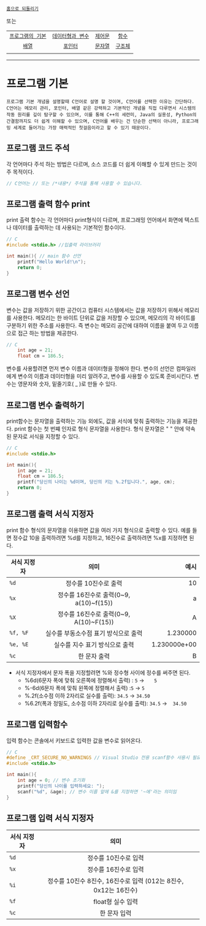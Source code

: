 [`홈으로 되돌리기`](/README.md)

또는

|             |             |             |             |
|:-----------:|:-----------:|:-----------:|:-----------:|
| [`프로그램의 기본`](/theory/Chapter/01/README.md) | [`데이터형과 변수`](/theory/Chapter/02/README.md) | [`제어문`](/theory/Chapter/03/README.md) | [`함수`](/theory/Chapter/04/README.md) |
| [`배열`](/theory/Chapter/05/README.md)           | [`포인터`](/theory/Chapter/06/README.md)         | [`문자열`](/theory/Chapter/07/README.md) | [`구조체`](/theory/Chapter/08/README.md) |
|             |             |             |             |

---
# 프로그램 기본
`프로그램 기본 개념을 설명할때 C언어로 설명 할 것이며, C언어를 선택한 이유는 간단하다. C언어는 메모리 관리, 포인터, 배열 같은 강력하고 기본적인 개념을 직접 다루면서 시스템의 작동 원리를 깊이 탐구할 수 있으며, 이를 통해 C++의 세련미, Java의 실용성, Python의 간결함까지도 더 쉽게 이해할 수 있으며, C언어를 배우는 건 단순한 선택이 아니라, 프로그래밍 세계로 들어가는 가장 매력적인 첫걸음이라고 할 수 있기 때문이다.`


## 프로그램 코드 주석

각 언어마다 주석 하는 방법은 다르며, 소스 코드를 더 쉽게 이해할 수 있게 만드는 것이 주 목적이다.
```c
// C언어는 // 또는 /*내용*/ 주석을 통해 사용할 수 있습니다.
```
## 프로그램 출력 함수 print

print 출력 함수는 각 언어마다 print형식이 다르며, 프로그래밍 언어에서 화면에 텍스트나 데이터를 출력하는 데 사용되는 기본적인 함수이다.
```c
// C
#include <stdio.h> //입출력 라이브러리

int main(){ // main 함수 선언
    printf("Hello World!\n");
    return 0;
}
```

## 프로그램 변수 선언

변수는 값을 저장하기 위한 공간이고 컴퓨터 시스템에서는 값을 저장하기 위해서 메모리를 사용한다. 메모리는 한 바이트 단위로 값을 저장할 수 있으며, 메모리의 각 바이트를 구분하기 위한 주소를 사용한다. 즉 변수는 메모리 공간에 대하여 이름을 붙여 두고 이름으로 접근 하는 방법을 제공한다.
```c
// C
    int age = 21;
    float cm = 186.5;
```
변수를 사용할려면 먼저 변수 이름과 데이터형을 정해야 한다. 변수의 선언은 컴파일러에게 변수의 이름과 데이터형을 미리 알려주고, 변수를 사용할 수 있도록 준비시킨다. 변수는 영문자와 숫자, 밑줄기호( _ )로 만들 수 있다.

## 프로그램 변수 출력하기

print함수는 문자열을 출력하는 기능 외에도, 값을 서식에 맞춰 출력하는 기능을 제공한다. print 함수는 첫 번쨰 인자로 형식 문자열을 사용한다. 형식 문자열은 " " 안에 약속된 문자로 서식을 지정할 수 있다.
```c
// C
#include <stdio.h>

int main(){
    int age = 21;
    float cm = 186.5;
    printf("당신의 나이는 %d이며, 당신의 키는 %.2f입니다.", age, cm);
    return 0;
}
```

## 프로그램 출력 서식 지정자

print 함수 형식의 문자열을 이용하면 값을 여러 가지 형식으로 출력할 수 있다. 예를 들면 정수값 10을 출력하려면 %d를 지정하고, 16진수로 출력하려면 %x를 지정하면 된다.

| 서식 지정자 | 의미 | 예시|
|---|:---:|---:|
| `%d` | 정수를 10진수로 출력 | 10|
| `%x` | 정수를 16진수로 출력(0~9, a(10)~f(15)) |  a|
| `%X` | 정수를 16진수로 출력(0~9, A(10)~F(15)) |  A|
| `%f, %F` | 실수를 부동소수점 표기 방식으로 출력 |  1.230000|
| `%e, %E` | 실수를 지수 표기 방식으로 출력 |  1.230000e+00|
| `%c` | 한 문자 출력 |  B|
- 서식 지정자에서 문자 폭을 지정할려면 %와 정수형 사이에 정수를 써주면 된다.
    - %6d(6문자 폭에 맞춰 오른쪽에 정렬해서 출력) : `5` -> `ㅤㅤ5`
    - %-6d(6문자 폭에 맞춰 왼쪽에 정렬해서 출력) :`5` -> `5ㅤㅤ`
    - %.2f(소수점 이하 2자리로 실수를 출력): `34.5` -> `34.50` 
    - %6.2f(폭과 정밀도, 소수점 이하 2자리로 실수를 출력): `34.5` -> `ㅤ34.50` 

## 프로그램 입력함수

입력 함수는 콘솔에서 키보드로 입력한 값을 변수로 읽어온다. 
```c
// C
#define _CRT_SECURE_NO_WARNINGS // Visual Studio 전용 scanf함수 사용시 필요, 꼭 stdio.h 앞에 써줘야 한다.
#include <stdio.h>

int main(){
    int age = 0; // 변수 초기화
    printf("당신의 나이를 입력하세요: ");
    scanf("%d", &age); // 변수 이름 앞에 &를 지정하면 '~에'라는 의미임
}
```

## 프로그램 입력 서식 지정자
| 서식 지정자 | 의미 ||
|---|:---:|---:|
| `%d` | 정수를 10진수로 입력 ||
| `%x` | 정수를 16진수로 입력 ||
| `%i` | 정수를 10진수 8진수, 16진수로 입력 (012는 8진수, 0x12는 16진수) ||
| `%f` | float형 실수 입력 ||
| `%c` | 한 문자 입력 ||